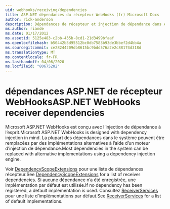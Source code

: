 ```yaml
---
uid: webhooks/receiving/dependencies
title: ASP.NET dépendances du récepteur WebHooks (fr) Microsoft Docs
author: rick-anderson
description: Dépendances de récepteur et injection de dépendance dans ASP.NET WebHooks.
ms.author: riande
ms.date: 01/17/2012
ms.assetid: 5125e483-c2bb-435b-8cd1-21d3499bfaaf
ms.openlocfilehash: b50442b3d95512bc0db7583b93de3bbef2d4bb4a
ms.sourcegitcommit: ce28244209db8615bc9bdd576a2e2c88174d318d
ms.translationtype: MT
ms.contentlocale: fr-FR
ms.lasthandoff: 04/06/2020
ms.locfileid: "80675202"
---
```

# <a name="aspnet-webhooks-receiver-dependencies"></a><span data-ttu-id="58d85-103">dépendances ASP.NET de récepteur WebHooks</span><span class="sxs-lookup"><span data-stu-id="58d85-103">ASP.NET WebHooks receiver dependencies</span></span>

<span data-ttu-id="58d85-104">Microsoft ASP.NET WebHooks est conçu avec l’injection de dépendance à l’esprit.</span><span class="sxs-lookup"><span data-stu-id="58d85-104">Microsoft ASP.NET WebHooks is designed with dependency injection in mind.</span></span> <span data-ttu-id="58d85-105">La plupart des dépendances dans le système peuvent être remplacées par des implémentations alternatives à l’aide d’un moteur d’injection de dépendance.</span><span class="sxs-lookup"><span data-stu-id="58d85-105">Most dependencies in the system can be replaced with alternative implementations using a dependency injection engine.</span></span>

<span data-ttu-id="58d85-106">Voir [DependencyScopeExtensions](https://github.com/aspnet/aspnetWebHooks/blob/master/src/Microsoft.AspNet.WebHooks.Receivers/Extensions/DependencyScopeExtensions.cs) pour une liste de dépendances récepteur.</span><span class="sxs-lookup"><span data-stu-id="58d85-106">See [DependencyScopeExtensions](https://github.com/aspnet/aspnetWebHooks/blob/master/src/Microsoft.AspNet.WebHooks.Receivers/Extensions/DependencyScopeExtensions.cs) for a list of receiver dependencies.</span></span> <span data-ttu-id="58d85-107">Si aucune dépendance n’a été enregistrée, une implémentation par défaut est utilisée.</span><span class="sxs-lookup"><span data-stu-id="58d85-107">If no dependency has been registered, a default implementation is used.</span></span> <span data-ttu-id="58d85-108">Consultez [ReceiverServices](https://github.com/aspnet/aspnetWebHooks/blob/master/src/Microsoft.AspNet.WebHooks.Receivers/Services/ReceiverServices.cs) pour une liste d’implémentations par défaut.</span><span class="sxs-lookup"><span data-stu-id="58d85-108">See [ReceiverServices](https://github.com/aspnet/aspnetWebHooks/blob/master/src/Microsoft.AspNet.WebHooks.Receivers/Services/ReceiverServices.cs) for a list of default implementations.</span></span>

